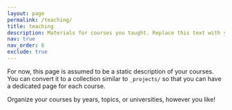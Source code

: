 ```yaml
---
layout: page
permalink: /teaching/
title: teaching
description: Materials for courses you taught. Replace this text with your description.
nav: true
nav_order: 6
exclude: true
---
```


For now, this page is assumed to be a static description of your courses. You can convert it to a collection similar to `_projects/` so that you can have a dedicated page for each course.

Organize your courses by years, topics, or universities, however you like!
